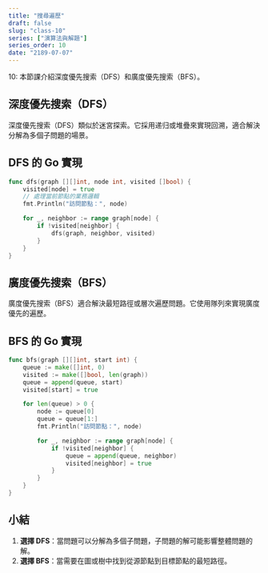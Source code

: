 ```yaml
---
title: "搜尋遍歷"
draft: false
slug: "class-10"
series: ["演算法與解題"]
series_order: 10
date: "2189-07-07"
---
```

10: 本節課介紹深度優先搜索（DFS）和廣度優先搜索（BFS）。

## 深度優先搜索（DFS）
深度優先搜索（DFS）類似於迷宮探索。它採用递归或堆疊來實現回溯，適合解決分解為多個子問題的場景。

## DFS 的 Go 實現

```go
func dfs(graph [][]int, node int, visited []bool) {
    visited[node] = true
    // 處理當前節點的業務邏輯
    fmt.Println("訪問節點：", node)

    for _, neighbor := range graph[node] {
        if !visited[neighbor] {
            dfs(graph, neighbor, visited)
        }
    }
}
```

## 廣度優先搜索（BFS）
廣度優先搜索（BFS）適合解決最短路徑或層次遍歷問題。它使用隊列來實現廣度優先的遍歷。

## BFS 的 Go 實現

```go
func bfs(graph [][]int, start int) {
    queue := make([]int, 0)
    visited := make([]bool, len(graph))
    queue = append(queue, start)
    visited[start] = true

    for len(queue) > 0 {
        node := queue[0]
        queue = queue[1:]
        fmt.Println("訪問節點：", node)

        for _, neighbor := range graph[node] {
            if !visited[neighbor] {
                queue = append(queue, neighbor)
                visited[neighbor] = true
            }
        }
    }
}
```

## 小結
1. **選擇 DFS**：當問題可以分解為多個子問題，子問題的解可能影響整體問題的解。
2. **選擇 BFS**：當需要在圖或樹中找到從源節點到目標節點的最短路徑。
